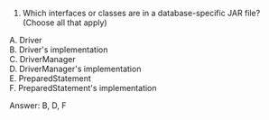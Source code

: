 1. Which interfaces or classes are in a database-specific JAR file? (Choose all that apply)

A. Driver <br>
B. Driver's implementation <br>
C. DriverManager <br>
D. DriverManager's implementation <br>
E. PreparedStatement  <br>
F. PreparedStatement's implementation <br>


Answer: B, D, F